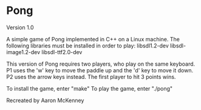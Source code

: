 Pong
====

Version 1.0

A simple game of Pong implemented in C++ on a Linux machine.
The following libraries must be installed in order to play:
libsdl1.2-dev libsdl-image1.2-dev libsdl-ttf2.0-dev

This version of Pong requires two players, who play on the same keyboard.
P1 uses the 'w' key to move the paddle up and the 'd' key to move it down.
P2 uses the arrow keys instead.
The first player to hit 3 points wins.

To install the game, enter "make"
To play the game, enter "./pong"

Recreated by Aaron McKenney
